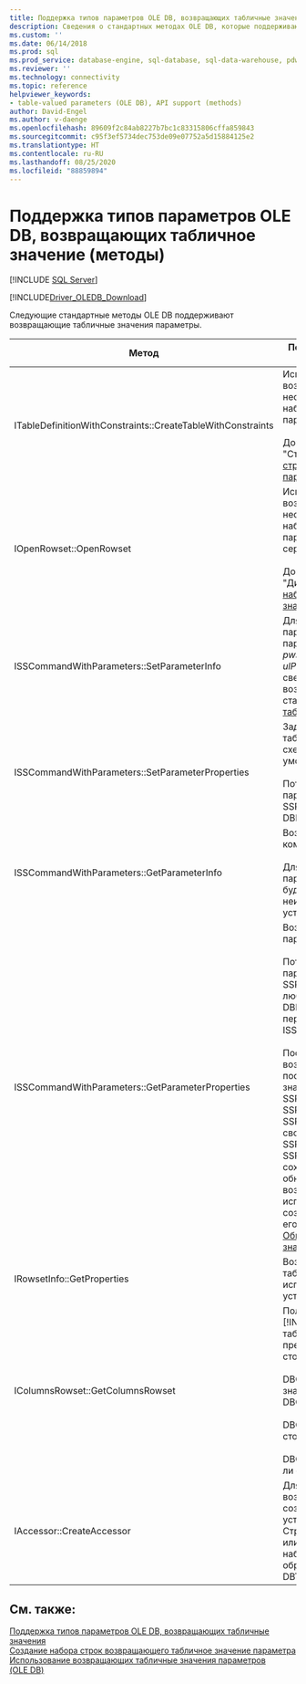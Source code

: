 ```yaml
---
title: Поддержка типов параметров OLE DB, возвращающих табличные значения (методы) | Документы Майкрософт
description: Сведения о стандартных методах OLE DB, которые поддерживают возвращающие табличное значение параметры в OLE DB Driver for SQL Server.
ms.custom: ''
ms.date: 06/14/2018
ms.prod: sql
ms.prod_service: database-engine, sql-database, sql-data-warehouse, pdw
ms.reviewer: ''
ms.technology: connectivity
ms.topic: reference
helpviewer_keywords:
- table-valued parameters (OLE DB), API support (methods)
author: David-Engel
ms.author: v-daenge
ms.openlocfilehash: 89609f2c84ab8227b7bc1c83315806cffa859843
ms.sourcegitcommit: c95f3ef5734dec753de09e07752a5d15884125e2
ms.translationtype: HT
ms.contentlocale: ru-RU
ms.lasthandoff: 08/25/2020
ms.locfileid: "88859894"
---
```

# <a name="ole-db-table-valued-parameter-type-support-methods"></a>Поддержка типов параметров OLE DB, возвращающих табличное значение (методы)
[!INCLUDE [SQL Server](../../../includes/applies-to-version/sql-asdb-asdbmi-asa-pdw.md)]

[!INCLUDE[Driver_OLEDB_Download](../../../includes/driver_oledb_download.md)]

  Следующие стандартные методы OLE DB поддерживают возвращающие табличные значения параметры.  
  
|Метод|Поддержка возвращающих табличные значения параметров|  
|------------|-------------------------------------|  
|ITableDefinitionWithConstraints::CreateTableWithConstraints|Используется при наличии сведений о типе возвращающего табличное значение параметра и необходимости создания экземпляра объекта набора строк возвращающего табличное значение параметра на основе сведений о типе.<br /><br /> Дополнительные сведения вы найдете в разделе "Статический сценарий" статьи [о создании набора строк для возвращающего табличные значения параметра](../../oledb/ole-db-table-valued-parameters/table-valued-parameter-rowset-creation.md).|  
|IOpenRowset::OpenRowset|Используется при отсутствии сведений о типе возвращающего табличное значение параметра и необходимости создания экземпляра объекта набора строк возвращающего табличное значение параметра на основе метаданных, полученных от сервера.<br /><br /> Дополнительные сведения вы найдете в разделе "Динамический сценарий" статьи [о создании набора строк для возвращающего табличные значения параметра](../../oledb/ole-db-table-valued-parameters/table-valued-parameter-rowset-creation.md).|  
|ISSCommandWithParameters::SetParameterInfo|Для указания возвращающего табличное значение параметра команды потребитель указывает тип параметра "table" или "DBTYPE_TABLE" в элементе *pwszName* структуры DBPARAMBINDINFO. *ulParamSize* имеет значение ~0. Дополнительные сведения см. в разделе "Спецификация возвращающих табличные значения параметров" статьи [о выполнении команд с возвращающим табличные значения параметром](../../oledb/ole-db-table-valued-parameters/executing-commands-containing-table-valued-parameters.md).|  
|ISSCommandWithParameters::SetParameterProperties|Задает свойства, определенные для возвращающих табличные значения параметров, например имя схемы, имя типа, порядок столбца и столбцы по умолчанию.<br /><br /> Потребитель указывает порядковый номер параметра в элементе *iOrdinal* структуры SSPARAMPROPS. Запрошенный набор свойств — DBPROPSET_SQLSERVERPARAMETER.|  
|ISSCommandWithParameters::GetParameterInfo|Возвращает типы всех параметров в указанную команду.<br /><br /> Для возвращающих табличные значения параметров поле *wType* в структуре DBPARAMINFO будет иметь тип DBTYPE_TABLE. Для определения неизвестной длины поле *ulParamSize* будет установлено в значение ~0.|  
|ISSCommandWithParameters::GetParameterProperties|Возвращает дополнительные сведения о типе для параметров типа DBTYPE_TABLE.<br /><br /> Потребитель указывает порядковый номер параметра в элементе *iOrdinal* структуры SSPARAMPROPS. Потребитель может запросить любое свойство из набора свойств DBPROPSET_SQLSERVERPARAMETER, которые перечислены в ISSCommandWithParameters::SetParameterProperties.<br /><br /> Поскольку потребителю неизвестен тип возвращающего табличное значение параметра, поставщик должен установить правильные значения свойств SSPROP_PARAM_TYPE_TYPENAME, SSPROP_PARAM_TYPE_SCHEMANAME и SSPROP_PARAM_TYPE_CATALOGNAME. Оставшиеся свойства, SSPROP_PARAM_TABLE_DEFAULT_COLUMNS и SSPROP_PARAM_TABLE_COLUMN_SORT_ORDER, сохранят значения по умолчанию. После обнаружения потребителем имени типа возвращающего табличное значение параметра он использует метод IOpenRowset::OpenRowset для создания экземпляра этого параметра, указав имя его типа. Дополнительные сведения см. в статье [Обнаружение типа возвращающего табличное значение параметра](../../oledb/ole-db-table-valued-parameters/table-valued-parameter-type-discovery.md).|  
|IRowsetInfo::GetProperties|Возвращает свойства набора строк возвращающего табличное значение параметра. Потребитель может использовать эти параметры для оптимальной установки привязок.|  
|IColumnsRowset::GetColumnsRowset|Получает метаданные о таблице [!INCLUDE[ssNoVersion](../../../includes/ssnoversion-md.md)]. Для возвращающих табличные значения параметров этот же интерфейс предоставляет подробные метаданные о каждом столбце, например:<br /><br /> DBCOLUMN_FLAGS обозначает допустимость значений типа NULL в бите DBCOLUMNFLAGS_ISNULLABLE;<br /><br /> DBCOLUMN_ISUNIQUE обозначает, является ли столбец столбцом идентификаторов;<br /><br /> DBCOLUMN_COMPUTEMODE обозначает, является ли столбец вычисляемым.|  
|IAccessor::CreateAccessor|Для привязки объекта набора строк возвращающего табличное значение параметра создается метод доступа с элементом *wType*, установленным в значение DBTYPE_TABLE. Структура DBOBJECT будет содержать IID_IRowset или любой другой допустимый интерфейс объекта набора строк в элементе *iid*. Оставшиеся поля обрабатываются тем же способом, как и DBTYPE_IUNKNOWN.|  
  
## <a name="see-also"></a>См. также:  
 [Поддержка типов параметров OLE DB, возвращающих табличные значения](../../oledb/ole-db-table-valued-parameters/ole-db-table-valued-parameter-type-support.md)   
 [Создание набора строк возвращающего табличное значение параметра](../../oledb/ole-db-table-valued-parameters/table-valued-parameter-rowset-creation.md)   
 [Использование возвращающих табличные значения параметров &#40;OLE DB&#41;](../../oledb/ole-db-how-to/use-table-valued-parameters-ole-db.md)  
  
  
